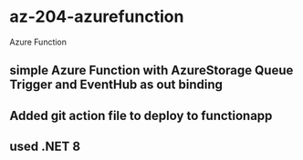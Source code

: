 # az-204-azurefunction
Azure Function

## simple Azure Function with AzureStorage Queue Trigger and EventHub as out binding
## Added git action file to deploy to functionapp
## used .NET 8
